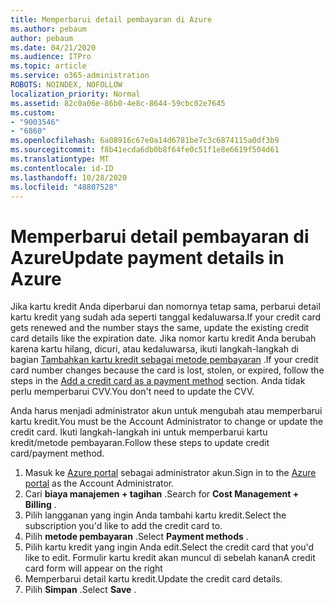 ```yaml
---
title: Memperbarui detail pembayaran di Azure
ms.author: pebaum
author: pebaum
ms.date: 04/21/2020
ms.audience: ITPro
ms.topic: article
ms.service: o365-administration
ROBOTS: NOINDEX, NOFOLLOW
localization_priority: Normal
ms.assetid: 82c0a06e-86b0-4e8c-8644-59cbc02e7645
ms.custom:
- "9003546"
- "6860"
ms.openlocfilehash: 6a08916c67e0a14d6781be7c3c6874115a0df3b9
ms.sourcegitcommit: f8b41ecda6db0b8f64fe0c51f1e8e6619f504d61
ms.translationtype: MT
ms.contentlocale: id-ID
ms.lasthandoff: 10/28/2020
ms.locfileid: "48807528"
---
```

# <a name="update-payment-details-in-azure"></a><span data-ttu-id="54d04-102">Memperbarui detail pembayaran di Azure</span><span class="sxs-lookup"><span data-stu-id="54d04-102">Update payment details in Azure</span></span>

<span data-ttu-id="54d04-103">Jika kartu kredit Anda diperbarui dan nomornya tetap sama, perbarui detail kartu kredit yang sudah ada seperti tanggal kedaluwarsa.</span><span class="sxs-lookup"><span data-stu-id="54d04-103">If your credit card gets renewed and the number stays the same, update the existing credit card details like the expiration date.</span></span> <span data-ttu-id="54d04-104">Jika nomor kartu kredit Anda berubah karena kartu hilang, dicuri, atau kedaluwarsa, ikuti langkah-langkah di bagian [Tambahkan kartu kredit sebagai metode pembayaran](https://docs.microsoft.com/azure/cost-management-billing/manage/change-credit-card?WT.mc_id=Portal-Microsoft_Azure_Support#addcard) .</span><span class="sxs-lookup"><span data-stu-id="54d04-104">If your credit card number changes because the card is lost, stolen, or expired, follow the steps in the [Add a credit card as a payment method](https://docs.microsoft.com/azure/cost-management-billing/manage/change-credit-card?WT.mc_id=Portal-Microsoft_Azure_Support#addcard) section.</span></span> <span data-ttu-id="54d04-105">Anda tidak perlu memperbarui CVV.</span><span class="sxs-lookup"><span data-stu-id="54d04-105">You don't need to update the CVV.</span></span>

<span data-ttu-id="54d04-106">Anda harus menjadi administrator akun untuk mengubah atau memperbarui kartu kredit.</span><span class="sxs-lookup"><span data-stu-id="54d04-106">You must be the Account Administrator to change or update the credit card.</span></span> <span data-ttu-id="54d04-107">Ikuti langkah-langkah ini untuk memperbarui kartu kredit/metode pembayaran.</span><span class="sxs-lookup"><span data-stu-id="54d04-107">Follow these steps to update credit card/payment method.</span></span>

1. <span data-ttu-id="54d04-108">Masuk ke [Azure portal](https://portal.azure.com/) sebagai administrator akun.</span><span class="sxs-lookup"><span data-stu-id="54d04-108">Sign in to the [Azure portal](https://portal.azure.com/) as the Account Administrator.</span></span>
2. <span data-ttu-id="54d04-109">Cari **biaya manajemen + tagihan** .</span><span class="sxs-lookup"><span data-stu-id="54d04-109">Search for **Cost Management + Billing** .</span></span>
3. <span data-ttu-id="54d04-110">Pilih langganan yang ingin Anda tambahi kartu kredit.</span><span class="sxs-lookup"><span data-stu-id="54d04-110">Select the subscription you'd like to add the credit card to.</span></span>
4. <span data-ttu-id="54d04-111">Pilih **metode pembayaran** .</span><span class="sxs-lookup"><span data-stu-id="54d04-111">Select **Payment methods** .</span></span>
5. <span data-ttu-id="54d04-112">Pilih kartu kredit yang ingin Anda edit.</span><span class="sxs-lookup"><span data-stu-id="54d04-112">Select the credit card that you'd like to edit.</span></span> <span data-ttu-id="54d04-113">Formulir kartu kredit akan muncul di sebelah kanan</span><span class="sxs-lookup"><span data-stu-id="54d04-113">A credit card form will appear on the right</span></span>
6. <span data-ttu-id="54d04-114">Memperbarui detail kartu kredit.</span><span class="sxs-lookup"><span data-stu-id="54d04-114">Update the credit card details.</span></span>
7. <span data-ttu-id="54d04-115">Pilih **Simpan** .</span><span class="sxs-lookup"><span data-stu-id="54d04-115">Select **Save** .</span></span>
